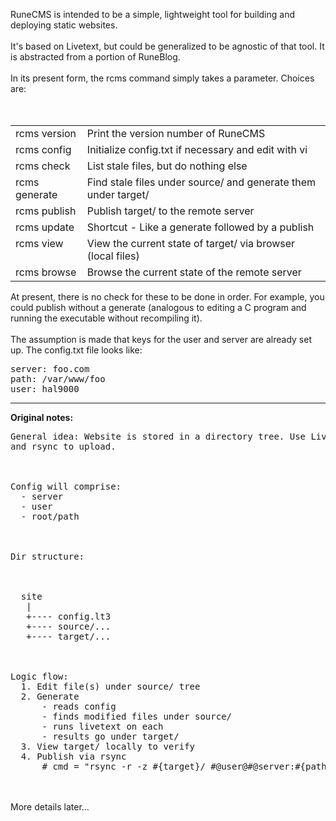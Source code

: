 RuneCMS is intended to be a simple, lightweight tool for building
and deploying static websites.
<br><br>
It's based on Livetext, but could be generalized to be agnostic of
that tool. It is abstracted from a portion of RuneBlog.
<br><br>
In its present form, the <t>rcms</t> command simply takes a parameter.
Choices are:
<br><br>
<br><center><table width=90% cellpadding=5>
<tr>
  <td valign=top><t>rcms version</t></td>
  <td valign=top>Print the version number of RuneCMS</td>
</tr>
<tr>
</tr>
<tr>
  <td valign=top><t>rcms config</t></td>
  <td valign=top>Initialize <t>config.txt</t> if necessary and edit with <t>vi</t></td>
</tr>
<tr>
</tr>
<tr>
  <td valign=top><t>rcms check</t></td>
  <td valign=top> List stale files, but do nothing else</td>
</tr>
<tr>
</tr>
<tr>
  <td valign=top><t>rcms generate</t></td>
  <td valign=top>Find stale files under <t>source/</t> and generate them under <t>target/</t></td>
</tr>
<tr>
</tr>
<tr>
  <td valign=top><t>rcms publish</t></td>
  <td valign=top>Publish <t>target/</t> to the remote server</td>
</tr>
<tr>
</tr>
<tr>
  <td valign=top><t>rcms update</t> </td>
  <td valign=top>Shortcut - Like a generate followed by a publish</td>
</tr>
<tr>
</tr>
<tr>
  <td valign=top><t>rcms view</t></td>
  <td valign=top>View the current state of <t>target/</t> via browser (local files)</td>
</tr>
<tr>
</tr>
<tr>
  <td valign=top><t>rcms browse</t></td>
  <td valign=top>Browse the current state of the remote server</td>
</tr>
</table></center>
At present, there is no check for these to be done in order. For example, 
you could publish without a generate (analogous to editing a C program
and running the executable without recompiling it).
<br><br>
The assumption is made that keys for the user and server are already 
set up. The <t>config.txt</t> file looks like:
<pre>
server: foo.com
path: /var/www/foo
user: hal9000
</pre>
<hr>
<b>Original notes:</b>
<pre>
General idea: Website is stored in a directory tree. Use Livetext (etc.?) to create target files
and rsync to upload.
<br><br>
Config will comprise:
  - server
  - user
  - root/path
<br><br>
Dir structure:
<br><br>
  site
   |
   +---- config.lt3
   +---- source/...
   +---- target/...
<br><br>
Logic flow:
  1. Edit file(s) under source/ tree
  2. Generate 
      - reads config
      - finds modified files under source/
      - runs livetext on each
      - results go under target/
  3. View target/ locally to verify
  4. Publish via rsync
      # cmd = "rsync -r -z #{target}/ #@user@#@server:#{path}/"
</pre>
<br><br>
More details later...
